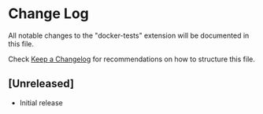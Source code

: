 # Change Log

All notable changes to the "docker-tests" extension will be documented in this file.

Check [Keep a Changelog](http://keepachangelog.com/) for recommendations on how to structure this file.

## [Unreleased]

- Initial release